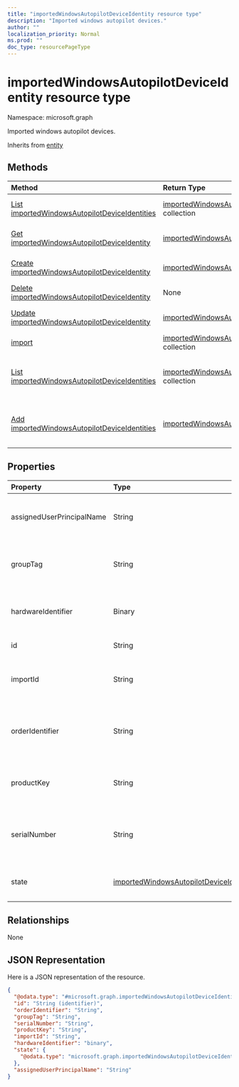 ```yaml
---
title: "importedWindowsAutopilotDeviceIdentity resource type"
description: "Imported windows autopilot devices."
author: ""
localization_priority: Normal
ms.prod: ""
doc_type: resourcePageType
---
```


# importedWindowsAutopilotDeviceIdentity resource type


Namespace: microsoft.graph

Imported windows autopilot devices.


Inherits from [entity](../resources/entity.md)

## Methods
|Method|Return Type|Description|
|:---|:---|:---|
|[List importedWindowsAutopilotDeviceIdentities](../api/importedwindowsautopilotdeviceidentity-list.md)|[importedWindowsAutopilotDeviceIdentity](../resources/importedwindowsautopilotdeviceidentity.md) collection|List properties and relationships of the [importedWindowsAutopilotDeviceIdentity](../resources/importedwindowsautopilotdeviceidentity.md) objects.|
|[Get importedWindowsAutopilotDeviceIdentity](../api/importedwindowsautopilotdeviceidentity-get.md)|[importedWindowsAutopilotDeviceIdentity](../resources/importedwindowsautopilotdeviceidentity.md)|Read properties and relationships of the [importedWindowsAutopilotDeviceIdentity](../resources/importedwindowsautopilotdeviceidentity.md) object.|
|[Create importedWindowsAutopilotDeviceIdentity](../api/importedwindowsautopilotdeviceidentity-create.md)|[importedWindowsAutopilotDeviceIdentity](../resources/importedwindowsautopilotdeviceidentity.md)|Create a new [importedWindowsAutopilotDeviceIdentity](../resources/importedwindowsautopilotdeviceidentity.md) object.|
|[Delete importedWindowsAutopilotDeviceIdentity](../api/importedwindowsautopilotdeviceidentity-delete.md)|None|Deletes a [importedWindowsAutopilotDeviceIdentity](../resources/importedwindowsautopilotdeviceidentity.md).|
|[Update importedWindowsAutopilotDeviceIdentity](../api/importedwindowsautopilotdeviceidentity-update.md)|[importedWindowsAutopilotDeviceIdentity](../resources/importedwindowsautopilotdeviceidentity.md)|Update the properties of a [importedWindowsAutopilotDeviceIdentity](../resources/importedwindowsautopilotdeviceidentity.md) object.|
|[import](../api/importedwindowsautopilotdeviceidentity-import.md)|[importedWindowsAutopilotDeviceIdentity](../resources/importedwindowsautopilotdeviceidentity.md) collection||
|[List importedWindowsAutopilotDeviceIdentities](../api/intune-devices-devicemanagement-list-importedwindowsautopilotdeviceidentities.md)|[importedWindowsAutopilotDeviceIdentity](../resources/importedwindowsautopilotdeviceidentity.md) collection|Get the importedWindowsAutopilotDeviceIdentities from the importedWindowsAutopilotDeviceIdentities navigation property.|
|[Add importedWindowsAutopilotDeviceIdentities](../api/intune-devices-devicemanagement-post-importedwindowsautopilotdeviceidentities.md)|[importedWindowsAutopilotDeviceIdentity](../resources/importedwindowsautopilotdeviceidentity.md)|Add importedWindowsAutopilotDeviceIdentities by posting to the importedWindowsAutopilotDeviceIdentities collection.|

## Properties
|Property|Type|Description|
|:---|:---|:---|
|assignedUserPrincipalName|String|UPN of the user the device will be assigned|
|groupTag|String|Group Tag of the Windows autopilot device.|
|hardwareIdentifier|Binary|Hardware Blob of the Windows autopilot device.|
|id|String| Inherited from [entity](../resources/entity.md)|
|importId|String|The Import Id of the Windows autopilot device.|
|orderIdentifier|String|Order Id of the Windows autopilot device. - Deprecate|
|productKey|String|Product Key of the Windows autopilot device.|
|serialNumber|String|Serial number of the Windows autopilot device.|
|state|[importedWindowsAutopilotDeviceIdentityState](../resources/importedwindowsautopilotdeviceidentitystate.md)|Current state of the imported device.|

## Relationships
None

## JSON Representation
Here is a JSON representation of the resource.
<!-- {
  "blockType": "resource",
  "keyProperty": "id",
  "@odata.type": "microsoft.graph.importedWindowsAutopilotDeviceIdentity",
  "baseType": "microsoft.graph.entity",
  "openType": false
}
-->
``` json
{
  "@odata.type": "#microsoft.graph.importedWindowsAutopilotDeviceIdentity",
  "id": "String (identifier)",
  "orderIdentifier": "String",
  "groupTag": "String",
  "serialNumber": "String",
  "productKey": "String",
  "importId": "String",
  "hardwareIdentifier": "binary",
  "state": {
    "@odata.type": "microsoft.graph.importedWindowsAutopilotDeviceIdentityState"
  },
  "assignedUserPrincipalName": "String"
}
```

